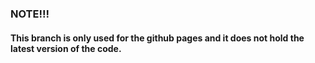 ### NOTE!!!
#### This branch is only used for the github pages and it does not hold the latest version of the code.
